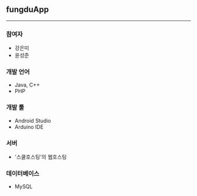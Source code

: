 ## fungduApp
------------
### 참여자
* 강은미
* 윤성준
### 개발 언어
* Java, C++
* PHP
### 개발 툴
* Android Studio
* Arduino IDE
### 서버
* '스쿨호스팅'의 웹호스팅
### 데이터베이스
* MySQL
